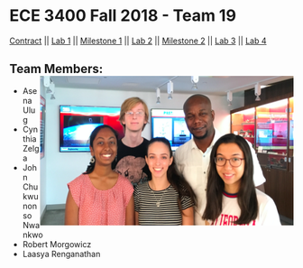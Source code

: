 # ECE 3400 Fall 2018 - Team 19

[Contract](Contract/contract.md)
||
[Lab 1](Lab1/lab1.md)
||
[Milestone 1](Milestone1/milestone1.md)
||
[Lab 2](Lab2/lab2.md)
||
[Milestone 2](Milestone2/milestone2.md)
||
[Lab 3](Lab3/lab3.md)
||
[Lab 4](Lab3/lab4.md)



## Team Members: <img src="Team 19.png" width="450" height="265" alt="banner" img align="right"> 
* Asena Ulug          
* Cynthia Zelga 
* John Chukwunonso Nwankwo 
* Robert Morgowicz 
* Laasya Renganathan 


